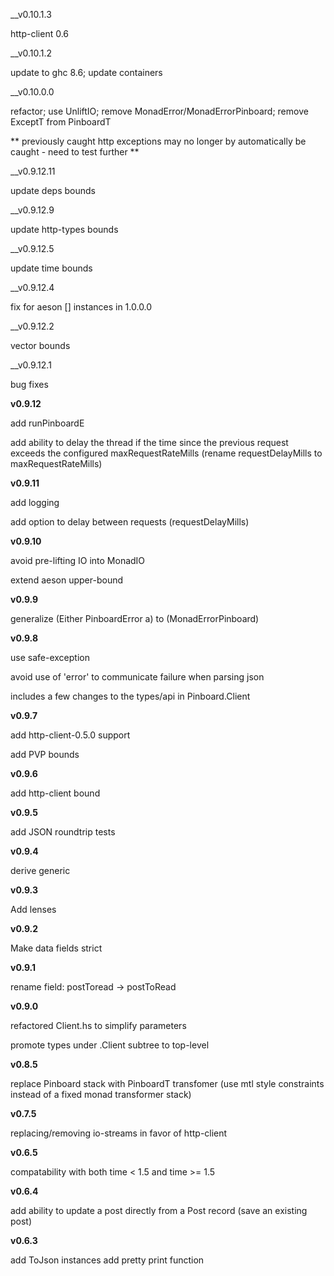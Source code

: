__v0.10.1.3

http-client 0.6

__v0.10.1.2

update to ghc 8.6; update containers

__v0.10.0.0

refactor; use UnliftIO; remove MonadError/MonadErrorPinboard; remove ExceptT from PinboardT

** previously caught http exceptions may no longer by automatically be caught - need to test further **

__v0.9.12.11

update deps bounds

__v0.9.12.9

update http-types bounds

__v0.9.12.5

update time bounds

__v0.9.12.4

fix for aeson [] instances in 1.0.0.0

__v0.9.12.2

vector bounds

__v0.9.12.1

bug fixes 

__v0.9.12__

add runPinboardE

add ability to delay the thread if the time since the previous request exceeds the configured maxRequestRateMills (rename requestDelayMills to maxRequestRateMills)

__v0.9.11__

add logging

add option to delay between requests (requestDelayMills)

__v0.9.10__

avoid pre-lifting IO into MonadIO

extend aeson upper-bound

__v0.9.9__

generalize (Either PinboardError a) to (MonadErrorPinboard)

__v0.9.8__

use safe-exception

avoid use of 'error' to communicate failure when parsing json

includes a few changes to the types/api in Pinboard.Client

__v0.9.7__

add http-client-0.5.0 support

add PVP bounds

__v0.9.6__

add http-client bound

__v0.9.5__

add JSON roundtrip tests

__v0.9.4__

derive generic

__v0.9.3__

Add lenses

__v0.9.2__

Make data fields strict

__v0.9.1__

rename field: postToread -> postToRead

__v0.9.0__

refactored Client.hs to simplify parameters

promote types under .Client subtree to top-level

__v0.8.5__

replace Pinboard stack with PinboardT transfomer (use mtl style constraints instead of a fixed monad transformer stack)

__v0.7.5__

replacing/removing io-streams in favor of http-client

__v0.6.5__

compatability with both time < 1.5 and time >= 1.5

__v0.6.4__

add ability to update a post directly from a Post record (save an existing post)

__v0.6.3__

add ToJson instances
add pretty print function

